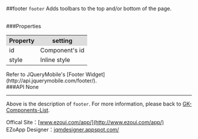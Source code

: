 ##footer
`footer` Adds toolbars to the top and/or bottom of the page.

<br/>
###Properties
<table>

<tr>
<th style="background:#ddd;">Property</th>
<th style="background:#ddd;">setting</th>
</tr>

<tr>
<td>id</td>
<td>Component's id</td>
</tr>

<tr>
<td>style</td>
<td>Inline style</td>
</tr>

</table>
Refer to JQueryMobile's [Footer Widget](http://api.jquerymobile.com/footer/). 
<br/>
###API
None


----------
Above is the description of `footer`. For more information, please back to [GK-Components-List](https://github.com/ezoapp/Learn-GK-Components).

Offical Site：[www.ezoui.com/app/](http://www.ezoui.com/app/)  
EZoApp Designer：[jqmdesigner.appspot.com/](http://jqmdesigner.appspot.com/)




